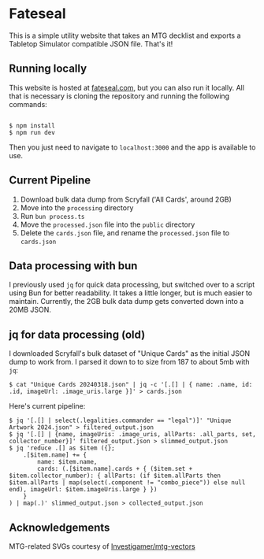 # Fateseal

This is a simple utility website that takes an MTG decklist and exports a Tabletop Simulator compatible JSON file. That's it!

## Running locally

This website is hosted at [fateseal.com](https://fateseal.com), but you can also run it locally. All that is necessary is cloning the repository and running the following commands:

```shell

$ npm install
$ npm run dev

```

Then you just need to navigate to `localhost:3000` and the app is available to use.

## Current Pipeline

1. Download bulk data dump from Scryfall ('All Cards', around 2GB)
2. Move into the `processing` directory
3. Run `bun process.ts`
4. Move the `processed.json` file into the `public` directory
5. Delete the `cards.json` file, and rename the `processed.json` file to `cards.json`

## Data processing with bun

I previously used `jq` for quick data processing, but switched over to a script using Bun for better readability. It takes a little longer, but is much easier to maintain. Currently, the 2GB bulk data dump gets converted down into a 20MB JSON.

## jq for data processing (old)

I downloaded Scryfall's bulk dataset of "Unique Cards" as the initial JSON dump to work from. I parsed it down to to size from 187 to about 5mb with `jq`:

```shell
$ cat "Unique Cards 20240318.json" | jq -c '[.[] | { name: .name, id: .id, imageUrl: .image_uris.large }]' > cards.json
```

Here's current pipeline:

```
$ jq '[.[] | select(.legalities.commander == "legal")]' "Unique Artwork 2024.json" > filtered_output.json
$ jq '[.[] | {name, imageUris: .image_uris, allParts: .all_parts, set, collector_number}]' filtered_output.json > slimmed_output.json
$ jq 'reduce .[] as $item ({};
    .[$item.name] += {
        name: $item.name,
        cards: (.[$item.name].cards + { ($item.set + $item.collector_number): { allParts: (if $item.allParts then $item.allParts | map(select(.component != "combo_piece")) else null end), imageUrl: $item.imageUris.large } })
    }
) | map(.)' slimmed_output.json > collected_output.json
```

## Acknowledgements

MTG-related SVGs courtesy of [Investigamer/mtg-vectors](https://github.com/Investigamer/mtg-vectors)
